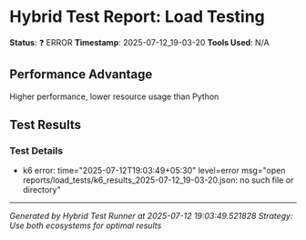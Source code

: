 # Hybrid Test Report: Load Testing

**Status**: ❓ ERROR
**Timestamp**: 2025-07-12_19-03-20
**Tools Used**: N/A

## Performance Advantage
Higher performance, lower resource usage than Python

## Test Results

### Test Details

- k6 error: time="2025-07-12T19:03:49+05:30" level=error msg="open reports/load_tests/k6_results_2025-07-12_19-03-20.json: no such file or directory"


---
*Generated by Hybrid Test Runner at 2025-07-12 19:03:49.521828*
*Strategy: Use both ecosystems for optimal results*

